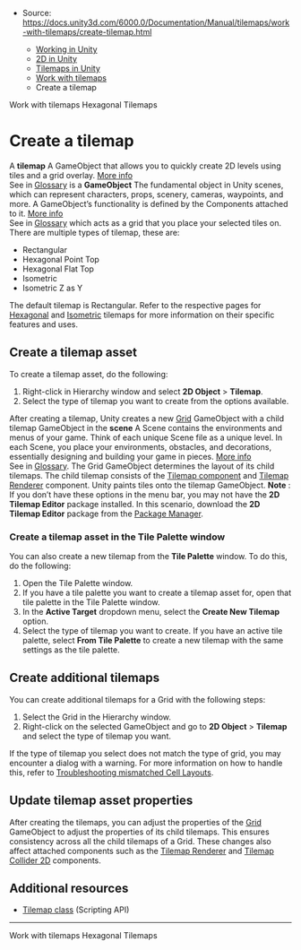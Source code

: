 * Source: https://docs.unity3d.com/6000.0/Documentation/Manual/tilemaps/work-with-tilemaps/create-tilemap.html

  * [Working in Unity](https://docs.unity3d.com/6000.0/Documentation/Manual/working-in-unity.html)
  * [2D in Unity](https://docs.unity3d.com/6000.0/Documentation/Manual/Unity2D.html)
  * [Tilemaps in Unity](https://docs.unity3d.com/6000.0/Documentation/Manual/tilemaps/tilemaps-landing.html)
  * [Work with tilemaps](https://docs.unity3d.com/6000.0/Documentation/Manual/tilemaps/work-with-tilemaps/work-with-tilemaps-landing.html)
  * Create a tilemap


[](https://docs.unity3d.com/6000.0/Documentation/Manual/tilemaps/work-with-tilemaps/work-with-tilemaps-landing.html)
Work with tilemaps
[](https://docs.unity3d.com/6000.0/Documentation/Manual/tilemaps/work-with-tilemaps/hexagonal-tilemaps.html)
Hexagonal Tilemaps
# Create a tilemap
A **tilemap** A GameObject that allows you to quickly create 2D levels using tiles and a grid overlay. [More info](https://docs.unity3d.com/6000.0/Documentation/Manual/tilemaps/work-with-tilemaps/tilemap-reference.html)  
See in [Glossary](https://docs.unity3d.com/6000.0/Documentation/Manual/Glossary.html#Tilemap) is a **GameObject** The fundamental object in Unity scenes, which can represent characters, props, scenery, cameras, waypoints, and more. A GameObject’s functionality is defined by the Components attached to it. [More info](https://docs.unity3d.com/6000.0/Documentation/Manual/class-GameObject.html)  
See in [Glossary](https://docs.unity3d.com/6000.0/Documentation/Manual/Glossary.html#GameObject) which acts as a grid that you place your selected tiles on.
There are multiple types of tilemap, these are:
  * Rectangular
  * Hexagonal Point Top
  * Hexagonal Flat Top
  * Isometric
  * Isometric Z as Y


The default tilemap is Rectangular. Refer to the respective pages for [Hexagonal](https://docs.unity3d.com/6000.0/Documentation/Manual/tilemaps/work-with-tilemaps/hexagonal-tilemaps.html) and [Isometric](https://docs.unity3d.com/6000.0/Documentation/Manual/tilemaps/work-with-tilemaps/isometric-tilemaps/isometric-tilemap-landing.html) tilemaps for more information on their specific features and uses.
## Create a tilemap asset
To create a tilemap asset, do the following:
  1. Right-click in Hierarchy window and select **2D Object** > **Tilemap**.
  2. Select the type of tilemap you want to create from the options available.


After creating a tilemap, Unity creates a new [Grid](https://docs.unity3d.com/6000.0/Documentation/Manual/tilemaps/grid-reference.html) GameObject with a child tilemap GameObject in the **scene** A Scene contains the environments and menus of your game. Think of each unique Scene file as a unique level. In each Scene, you place your environments, obstacles, and decorations, essentially designing and building your game in pieces. [More info](https://docs.unity3d.com/6000.0/Documentation/Manual/CreatingScenes.html)  
See in [Glossary](https://docs.unity3d.com/6000.0/Documentation/Manual/Glossary.html#Scene). The Grid GameObject determines the layout of its child tilemaps. The child tilemap consists of the [Tilemap component](https://docs.unity3d.com/6000.0/Documentation/Manual/tilemaps/work-with-tilemaps/tilemap-reference.html) and [Tilemap Renderer](https://docs.unity3d.com/6000.0/Documentation/Manual/tilemaps/work-with-tilemaps/tilemap-renderer-reference.html) component. Unity paints tiles onto the tilemap GameObject.
**Note** : If you don’t have these options in the menu bar, you may not have the **2D Tilemap Editor** package installed. In this scenario, download the **2D Tilemap Editor** package from the [Package Manager](https://docs.unity3d.com/6000.0/Documentation/Manual/Packages.html).
### Create a tilemap asset in the Tile Palette window
You can also create a new tilemap from the **Tile Palette** window. To do this, do the following:
  1. Open the Tile Palette window.
  2. If you have a tile palette you want to create a tilemap asset for, open that tile palette in the Tile Palette window.
  3. In the **Active Target** dropdown menu, select the **Create New Tilemap** option.
  4. Select the type of tilemap you want to create. If you have an active tile palette, select **From Tile Palette** to create a new tilemap with the same settings as the tile palette.


## Create additional tilemaps
You can create additional tilemaps for a Grid with the following steps:
  1. Select the Grid in the Hierarchy window.
  2. Right-click on the selected GameObject and go to **2D Object** > **Tilemap** and select the type of tilemap you want.


If the type of tilemap you select does not match the type of grid, you may encounter a dialog with a warning. For more information on how to handle this, refer to [Troubleshooting mismatched Cell Layouts](https://docs.unity3d.com/6000.0/Documentation/Manual/tilemaps/work-with-tilemaps/troubleshoot-mismatched-cell-layouts.html).
## Update tilemap asset properties
After creating the tilemaps, you can adjust the properties of the [Grid](https://docs.unity3d.com/6000.0/Documentation/Manual/tilemaps/grid-reference.html) GameObject to adjust the properties of its child tilemaps. This ensures consistency across all the child tilemaps of a Grid. These changes also affect attached components such as the [Tilemap Renderer](https://docs.unity3d.com/6000.0/Documentation/Manual/tilemaps/work-with-tilemaps/tilemap-renderer-reference.html) and [Tilemap Collider 2D](https://docs.unity3d.com/6000.0/Documentation/Manual/tilemaps/work-with-tilemaps/tilemap-collider-2d-reference.html) components.
## Additional resources
  * [Tilemap class](https://docs.unity3d.com/6000.0/Documentation/ScriptReference/Tilemaps.Tilemap.html) (Scripting API)


* * *
[](https://docs.unity3d.com/6000.0/Documentation/Manual/tilemaps/work-with-tilemaps/work-with-tilemaps-landing.html)
Work with tilemaps
[](https://docs.unity3d.com/6000.0/Documentation/Manual/tilemaps/work-with-tilemaps/hexagonal-tilemaps.html)
Hexagonal Tilemaps
